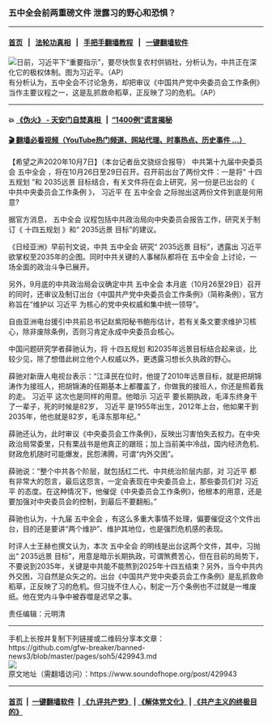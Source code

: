 ### 五中全会前两重磅文件 泄露习的野心和恐惧？
------------------------

#### [首页](https://github.com/gfw-breaker/banned-news3/blob/master/README.md) &nbsp;&nbsp;|&nbsp;&nbsp; [法轮功真相](https://github.com/begood0513/basic/blob/master/README.md)  &nbsp;&nbsp;|&nbsp;&nbsp; [手把手翻墙教程](https://github.com/gfw-breaker/guides/wiki)  &nbsp;&nbsp;|&nbsp;&nbsp; [一键翻墙软件](https://github.com/gfw-breaker/nogfw/blob/master/README.md)  



<div><img alt="日前，习近平下“重要指示”，要尽快恢复农村供销社，分析认为，中共正在深化它的极权体制。图为习近平。（AP）" src="https://img.soundofhope.org/2020-09/11-1601372208243.jpg"/>
<br/><figcaption class="caption">
 有分析认为，五中全会不讨论急务，却把审议《中国共产党中央委员会工作条例》当作主要议程之一，这是乱抓救命稻草，正反映了习的危机。（AP）
</figcaption></div><hr/>

#### 💥 [《伪火》 - 天安门自焚真相 ](http://158.247.195.190:10000/videos/blog/weihuo.html)&nbsp; |&nbsp; [“1400例”谎言揭秘  ](http://158.247.195.190:10000/videos/blog/jiexi1400.html)

#### [ 🎬  翻墙必看视频（YouTube热门频道、网站代理、时事热点、历史事件 ...）](https://github.com/gfw-breaker/links/blob/master/banned.md)

<div><div class="Content__Wrapper sc-1bvya0-0 grZQxZ">
 <p class="meta-top">
  <span class="meta">
   【希望之声2020年10月7日】（本台记者岳文骁综合报导）
  </span>
  中共第十九届中央委员会
  <ok href="/term/364975">
   五中全会
  </ok>
  ，将在10月26日至29日召开。召开前出台了两份文件：一是将“
  <ok href="/term/338791">
   十四五规划
  </ok>
  ”和
  <ok href="/term/392791">
   2035远景
  </ok>
  目标结合，有关文件将在会上研究，另一份是已出台的《
  <ok href="/term/392794">
   中共中央委员会工作条例
  </ok>
  》，
  <ok href="/term/1063">
   习近平
  </ok>
  在
  <ok href="/term/364975">
   五中全会
  </ok>
  之际抛出这两份文件到底是何用意?
 </p>
 <p>
  据官方消息，
  <ok href="/term/364975">
   五中全会
  </ok>
  议程包括中共政治局向中央委员会报告工作，研究关于制订《
  <ok href="/term/338791">
   十四五规划
  </ok>
  》和“
  <ok href="/term/392791">
   2035远景
  </ok>
  目标”的建议。
 </p>
 <div class="AD_Embed__Wrap-sc-1xslmin-0 igMuqX module desktop">
  <div>
  </div>
 </div>
 <p>
  《日经亚洲》早前刊文说，中共
  <ok href="/term/364975">
   五中全会
  </ok>
  研究“
  <ok href="/term/392791">
   2035远景
  </ok>
  目标”，透露出
  <ok href="/term/1063">
   习近平
  </ok>
  欲掌权至2035年的企图。同时中共关键的人事梯队都将在
  <ok href="/term/364975">
   五中全会
  </ok>
  上讨论，一场全面的政治斗争已展开。
 </p>
 <p>
  另外，9月底的中共政治局会议确定中共
  <ok href="/term/364975">
   五中全会
  </ok>
  本月底（10月26至29日）召开的同时，还审议及制订出台《中国共产党中央委员会工作条例》（简称条例），官方称旨在“维护以
  <ok href="/term/1063">
   习近平
  </ok>
  为核心的党中央权威和集中统一领导”。
 </p>
 <p>
  自由亚洲电台援引中共前总书记赵紫阳秘书鲍彤估计，若有关条文要求维护习核心，除非废除条例，否则习肯定永成中央委员会核心。
 </p>
 <p>
  中国问题研究学者薛驰认为，将
  <ok href="/term/338791">
   十四五规划
  </ok>
  和2035年远景目标结合起来谈，比较少见，除了想借此树立他个人权威以外，更透露习想长久执政的野心。
 </p>
 <p>
  薛驰对新唐人电视台表示：“江泽民在位时，他提了2010年远景目标，就是把胡锦涛作为接班人，把胡锦涛的任期基本上都覆盖了，你做我的接班人，你还是照着我的走。
  <ok href="/term/1063">
   习近平
  </ok>
  这次也是同样的用意。他暗示
  <ok href="/term/1063">
   习近平
  </ok>
  要长期执政，毛泽东终身干了一辈子，死的时候是82岁，
  <ok href="/term/1063">
   习近平
  </ok>
  是1955年出生，2012年上台，他如果干到2035年，他也就是82岁，毛泽东那年纪。”
 </p>
 <p>
  薛驰还认为，此时审议《中央委员会工作条例》，反映出习害怕失去权力。在中央政治局常委里，只有栗战书是他真正的跟班；加上当前美中冷战，国内经济危机、财政危机随时可能爆发，民怨沸腾，可谓“内外交困”。
 </p>
 <p>
  薛驰说：“整个中共各个阶层，就包括红二代、中共统治阶层内部，对
  <ok href="/term/1063">
   习近平
  </ok>
  都有非常大的怨言，最后这怨言，一定会表现在中央委员会上，那些委员们对
  <ok href="/term/1063">
   习近平
  </ok>
  的态度。在这种情况下，他催促《中央委员会工作条例》，他根本的用意，还是要加强对中央委员会的控制，到最后不要翻船。”
 </p>
 <p>
  薛驰也认为，十九届
  <ok href="/term/364975">
   五中全会
  </ok>
  ，有这么多重大事情不处理，偏要催促这个文件出台，目的还是要讲“两个维护”、维护其地位，也是强烈危机感的表现。
 </p>
 <p>
  时评人士王赫也撰文认为，本次
  <ok href="/term/364975">
   五中全会
  </ok>
  的明线是出台这两个文件，其中，习抛出“
  <ok href="/term/392791">
   2035远景
  </ok>
  目标”，用意是暗示长期执政，可谓煞费苦心，但在目前的局势下，不要说到2035年，关键是中共能不能熬到2025年十四五结束？另外，当今中共内外交困，习自然是众矢之的。出台《中国共产党中央委员会工作条例》是乱抓救命稻草，正反映了习的危机。但习拢不住人心，制定一万个条例也不过就是一堆废纸。他在党内斗争中被吞噬是迟早之事。
 </p>
 <p class="meta-btm">
  责任编辑：元明清
 </p>
</div>
</div>
<hr/>
手机上长按并复制下列链接或二维码分享本文章：<br/>
https://github.com/gfw-breaker/banned-news3/blob/master/pages/soh5/429943.md <br/>
<a href='https://github.com/gfw-breaker/banned-news3/blob/master/pages/soh5/429943.md'><img src='https://github.com/gfw-breaker/banned-news3/blob/master/pages/soh5/429943.md.png'/></a> <br/>
原文地址（需翻墙访问）：https://www.soundofhope.org/post/429943


------------------------
#### [首页](https://github.com/gfw-breaker/banned-news3/blob/master/README.md) &nbsp;|&nbsp; [一键翻墙软件](https://github.com/gfw-breaker/nogfw/blob/master/README.md) &nbsp;| [《九评共产党》](https://github.com/gfw-breaker/9ping.md/blob/master/README.md#九评之一评共产党是什么) | [《解体党文化》](https://github.com/gfw-breaker/jtdwh.md/blob/master/README.md) | [《共产主义的终极目的》](https://github.com/gfw-breaker/gczydzjmd.md/blob/master/README.md)


<img src='http://gfw-breaker.win/banned-news3/pages/soh5/429943.md' width='0px' height='0px'/>